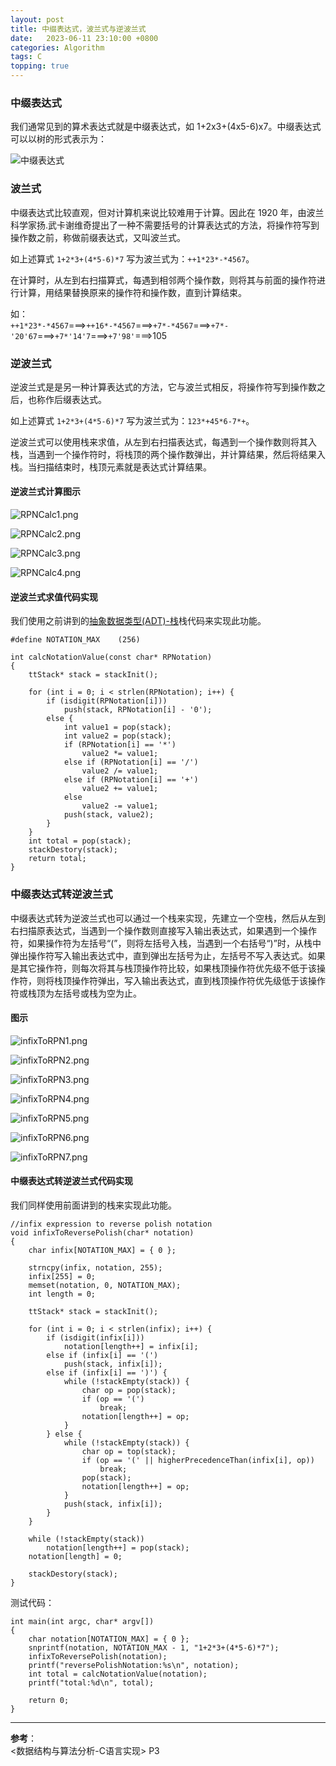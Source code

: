 ```yaml
---
layout: post
title: 中缀表达式，波兰式与逆波兰式
date:   2023-06-11 23:10:00 +0800　
categories: Algorithm
tags: C
topping: true
---
```


### 中缀表达式

我们通常见到的算术表达式就是中缀表达式，如 1+2x3+(4x5-6)x7。中缀表达式可以以树的形式表示为：  

![中缀表达式]({{site.baseurl}}/styles/images/algorithm/stack/infixNotation.png)  

### 波兰式

中缀表达式比较直观，但对计算机来说比较难用于计算。因此在 1920 年，由波兰科学家扬.武卡谢维奇提出了一种不需要括号的计算表达式的方法，将操作符写到操作数之前，称做前缀表达式，又叫波兰式。  

如上述算式 `1+2*3+(4*5-6)*7` 写为波兰式为：`++1*23*-*4567`。  

在计算时，从左到右扫描算式，每遇到相邻两个操作数，则将其与前面的操作符进行计算，用结果替换原来的操作符和操作数，直到计算结束。  

如：  
`++1*23*-*4567`===>`++16*-*4567`===>`+7*-*4567`===>`+7*-'20'67`===>`+7*'14'7`===>`+7'98'`===>105  

### 逆波兰式

逆波兰式是是另一种计算表达式的方法，它与波兰式相反，将操作符写到操作数之后，也称作后缀表达式。  

如上述算式 `1+2*3+(4*5-6)*7` 写为波兰式为：`123*+45*6-7*+`。  

逆波兰式可以使用栈来求值，从左到右扫描表达式，每遇到一个操作数则将其入栈，当遇到一个操作符时，将栈顶的两个操作数弹出，并计算结果，然后将结果入栈。当扫描结束时，栈顶元素就是表达式计算结果。  

#### 逆波兰式计算图示

![RPNCalc1.png]({{site.baseurl}}/styles/images/algorithm/stack/RPNCalc1.png)  

![RPNCalc2.png]({{site.baseurl}}/styles/images/algorithm/stack/RPNCalc2.png)  

![RPNCalc3.png]({{site.baseurl}}/styles/images/algorithm/stack/RPNCalc3.png)  

![RPNCalc4.png]({{site.baseurl}}/styles/images/algorithm/stack/RPNCalc4.png)  

#### 逆波兰式求值代码实现

我们使用之前讲到的[抽象数据类型(ADT)-栈]({{site.baseurl}}/2023/06/04/Stack/)栈代码来实现此功能。  

```
#define NOTATION_MAX    (256)

int calcNotationValue(const char* RPNotation)
{
    ttStack* stack = stackInit();

    for (int i = 0; i < strlen(RPNotation); i++) {
        if (isdigit(RPNotation[i]))
            push(stack, RPNotation[i] - '0');
        else {
            int value1 = pop(stack);
            int value2 = pop(stack);
            if (RPNotation[i] == '*')
                value2 *= value1;
            else if (RPNotation[i] == '/')
                value2 /= value1;
            else if (RPNotation[i] == '+')
                value2 += value1;
            else
                value2 -= value1;
            push(stack, value2);
        }
    }
    int total = pop(stack);
    stackDestory(stack);
    return total;
}
```

### 中缀表达式转逆波兰式

中缀表达式转为逆波兰式也可以通过一个栈来实现，先建立一个空栈，然后从左到右扫描原表达式，当遇到一个操作数则直接写入输出表达式，如果遇到一个操作符，如果操作符为左括号“(”，则将左括号入栈，当遇到一个右括号“)”时，从栈中弹出操作符写入输出表达式中，直到弹出左括号为止，左括号不写入表达式。如果是其它操作符，则每次将其与栈顶操作符比较，如果栈顶操作符优先级不低于该操作符，则将栈顶操作符弹出，写入输出表达式，直到栈顶操作符优先级低于该操作符或栈顶为左括号或栈为空为止。  

#### 图示

![infixToRPN1.png]({{site.baseurl}}/styles/images/algorithm/stack/infixToRPN1.png)  

![infixToRPN2.png]({{site.baseurl}}/styles/images/algorithm/stack/infixToRPN2.png)  

![infixToRPN3.png]({{site.baseurl}}/styles/images/algorithm/stack/infixToRPN3.png)  

![infixToRPN4.png]({{site.baseurl}}/styles/images/algorithm/stack/infixToRPN4.png)  

![infixToRPN5.png]({{site.baseurl}}/styles/images/algorithm/stack/infixToRPN5.png)  

![infixToRPN6.png]({{site.baseurl}}/styles/images/algorithm/stack/infixToRPN6.png)  

![infixToRPN7.png]({{site.baseurl}}/styles/images/algorithm/stack/infixToRPN7.png)  

#### 中缀表达式转逆波兰式代码实现

我们同样使用前面讲到的栈来实现此功能。  

```
//infix expression to reverse polish notation
void infixToReversePolish(char* notation)
{
    char infix[NOTATION_MAX] = { 0 };

    strncpy(infix, notation, 255);
    infix[255] = 0;
    memset(notation, 0, NOTATION_MAX);
    int length = 0;
    
    ttStack* stack = stackInit();

    for (int i = 0; i < strlen(infix); i++) {
        if (isdigit(infix[i]))
            notation[length++] = infix[i];
        else if (infix[i] == '(')
            push(stack, infix[i]);
        else if (infix[i] == ')') {
            while (!stackEmpty(stack)) {
                char op = pop(stack);
                if (op == '(')
                    break;
                notation[length++] = op;
            }
        } else {
            while (!stackEmpty(stack)) {
                char op = top(stack);
                if (op == '(' || higherPrecedenceThan(infix[i], op)) 
                    break;
                pop(stack);
                notation[length++] = op;
            }
            push(stack, infix[i]);
        }
    }

    while (!stackEmpty(stack)) 
        notation[length++] = pop(stack);
    notation[length] = 0;

    stackDestory(stack);
}
```

测试代码：  

```
int main(int argc, char* argv[])
{
    char notation[NOTATION_MAX] = { 0 };
    snprintf(notation, NOTATION_MAX - 1, "1+2*3+(4*5-6)*7");
    infixToReversePolish(notation);
    printf("reversePolishNotation:%s\n", notation);
    int total = calcNotationValue(notation);
    printf("total:%d\n", total);

    return 0;
}
```

--- 
**参考**：  
<数据结构与算法分析-C语言实现> P3
